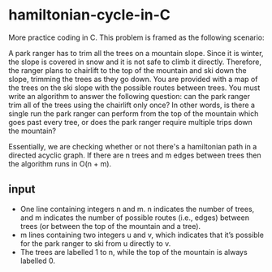 # hamiltonian-cycle-in-C
More practice coding in C. This problem is framed as the following scenario:

A park ranger has to trim all the trees on a mountain slope. Since it is winter, the slope is covered in snow and it is not safe to climb it directly. Therefore, the ranger plans to chairlift to the top of the mountain and ski down the slope, trimming the trees as they go down. You are provided with a map of the trees on the ski slope with the possible routes between trees. You must write an algorithm to answer the following question: can the park ranger trim all of the trees using the chairlift only once? In other words, is there a single run the park ranger can perform from the top of the mountain which goes past every tree, or does the park ranger require multiple trips down the mountain?

Essentially, we are checking whether or not there's a hamiltonian path in a directed acyclic graph. If there are n trees and m edges between trees then the algorithm runs in O(n + m).

## input
- One line containing integers n and m. n indicates the number of trees, and m indicates the
number of possible routes (i.e., edges) between trees (or between the top of the mountain and a
tree).
- m lines containing two integers u and v, which indicates that it’s possible for the park ranger to
ski from u directly to v.
- The trees are labelled 1 to n, while the top of the mountain is always labelled 0.

